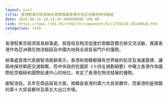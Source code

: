 ```yaml
---
layout: post
title: 香港駐東京經貿辦在首爾推廣香港作為亞洲領先物流樞紐
date: 2024-06-26 19:14:34.000000000 +08:00
link: https://news.rthk.hk/rthk/ch/component/k2/1759158-20240626.htm
categories: rthk
---
```


香港駐東京經濟貿易辦事處、貿發局及物流協會於南韓首爾合辦交流活動，推廣香港作為亞洲領先物流樞紐及中國內地與全球貿易門戶的優勢。

辦事處首席代表謝智浩致辭表示，香港和南韓都擁有世界級的航空及海運基建，讓兩地保持緊密交通聯繫。而中央政府在國家《十四五規劃綱要》中確立香港作為國際航空樞紐和國際航運中心的地位，肯定了香港在物流發展的優勢。

謝智浩指，去年在商品貿易方面，南韓是香港的第六大貿易夥伴，而香港則是南韓的第十大貿易夥伴及第五大出口市場。　

